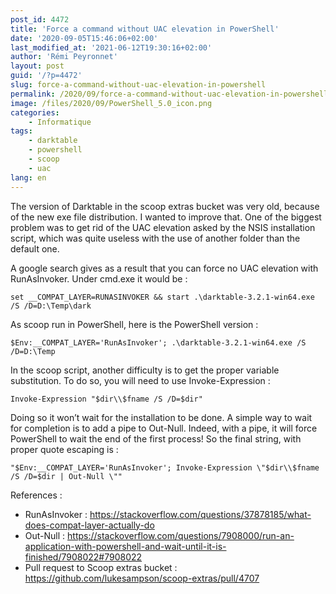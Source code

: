 ```yaml
---
post_id: 4472
title: 'Force a command without UAC elevation in PowerShell'
date: '2020-09-05T15:46:06+02:00'
last_modified_at: '2021-06-12T19:30:16+02:00'
author: 'Rémi Peyronnet'
layout: post
guid: '/?p=4472'
slug: force-a-command-without-uac-elevation-in-powershell
permalink: /2020/09/force-a-command-without-uac-elevation-in-powershell/
image: /files/2020/09/PowerShell_5.0_icon.png
categories:
    - Informatique
tags:
    - darktable
    - powershell
    - scoop
    - uac
lang: en
---
```


The version of Darktable in the scoop extras bucket was very old, because of the new exe file distribution. I wanted to improve that. One of the biggest problem was to get rid of the UAC elevation asked by the NSIS installation script, which was quite useless with the use of another folder than the default one.

A google search gives as a result that you can force no UAC elevation with RunAsInvoker. Under cmd.exe it would be :

```
set __COMPAT_LAYER=RUNASINVOKER && start .\darktable-3.2.1-win64.exe /S /D=D:\Temp\dark
```

As scoop run in PowerShell, here is the PowerShell version :

```
$Env:__COMPAT_LAYER='RunAsInvoker'; .\darktable-3.2.1-win64.exe /S /D=D:\Temp
```

In the scoop script, another difficulty is to get the proper variable substitution. To do so, you will need to use Invoke-Expression :

```
Invoke-Expression "$dir\\$fname /S /D=$dir"
```

Doing so it won’t wait for the installation to be done. A simple way to wait for completion is to add a pipe to Out-Null. Indeed, with a pipe, it will force PowerShell to wait the end of the first process! So the final string, with proper quote escaping is :

```
"$Env:__COMPAT_LAYER='RunAsInvoker'; Invoke-Expression \"$dir\\$fname /S /D=$dir | Out-Null \""
```

References :

- RunAsInvoker : <https://stackoverflow.com/questions/37878185/what-does-compat-layer-actually-do>
- Out-Null : <https://stackoverflow.com/questions/7908000/run-an-application-with-powershell-and-wait-until-it-is-finished/7908022#7908022>
- Pull request to Scoop extras bucket : <https://github.com/lukesampson/scoop-extras/pull/4707>